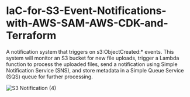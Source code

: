# IaC-for-S3-Event-Notifications-with-AWS-SAM-AWS-CDK-and-Terraform
A notification system that triggers on s3:ObjectCreated:* events. This system will monitor an S3 bucket for new file uploads, trigger a Lambda function to process the uploaded files, send a notification using Simple Notification Service (SNS), and store metadata in a Simple Queue Service (SQS) queue for further processing.

![S3 Notification (4)](https://github.com/user-attachments/assets/1e0e25cf-47c7-4add-bf81-7b8ab57ff8af)

